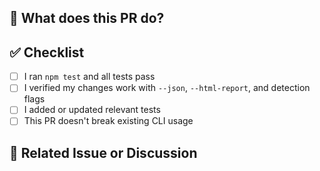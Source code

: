 ## 🚀 What does this PR do?

<!-- Briefly describe what you're adding, fixing, or improving -->

## ✅ Checklist

- [ ] I ran `npm test` and all tests pass
- [ ] I verified my changes work with `--json`, `--html-report`, and detection flags
- [ ] I added or updated relevant tests
- [ ] This PR doesn't break existing CLI usage

## 🔗 Related Issue or Discussion

<!-- Link to an open issue or discussion if applicable -->